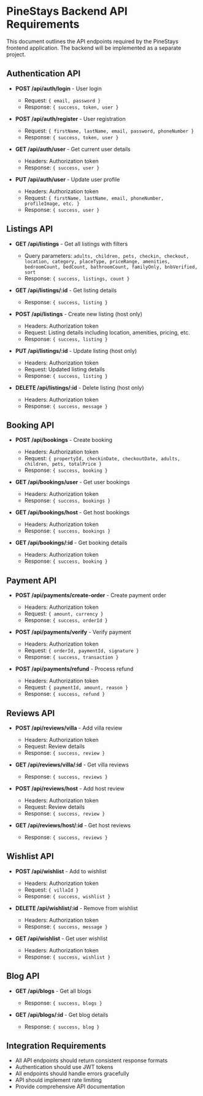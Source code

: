 # PineStays Backend API Requirements

This document outlines the API endpoints required by the PineStays frontend application. The backend will be implemented as a separate project.

## Authentication API

- **POST /api/auth/login** - User login
  - Request: `{ email, password }`
  - Response: `{ success, token, user }`

- **POST /api/auth/register** - User registration
  - Request: `{ firstName, lastName, email, password, phoneNumber }`
  - Response: `{ success, token, user }`

- **GET /api/auth/user** - Get current user details
  - Headers: Authorization token
  - Response: `{ success, user }`

- **PUT /api/auth/user** - Update user profile
  - Headers: Authorization token
  - Request: `{ firstName, lastName, email, phoneNumber, profileImage, etc. }`
  - Response: `{ success, user }`

## Listings API

- **GET /api/listings** - Get all listings with filters
  - Query parameters: `adults, children, pets, checkin, checkout, location, category, placeType, priceRange, amenities, bedroomCount, bedCount, bathroomCount, familyOnly, bnbVerified, sort`
  - Response: `{ success, listings, count }`

- **GET /api/listings/:id** - Get listing details
  - Response: `{ success, listing }`

- **POST /api/listings** - Create new listing (host only)
  - Headers: Authorization token
  - Request: Listing details including location, amenities, pricing, etc.
  - Response: `{ success, listing }`

- **PUT /api/listings/:id** - Update listing (host only)
  - Headers: Authorization token
  - Request: Updated listing details
  - Response: `{ success, listing }`

- **DELETE /api/listings/:id** - Delete listing (host only)
  - Headers: Authorization token
  - Response: `{ success, message }`

## Booking API

- **POST /api/bookings** - Create booking
  - Headers: Authorization token
  - Request: `{ propertyId, checkinDate, checkoutDate, adults, children, pets, totalPrice }`
  - Response: `{ success, booking }`

- **GET /api/bookings/user** - Get user bookings
  - Headers: Authorization token
  - Response: `{ success, bookings }`

- **GET /api/bookings/host** - Get host bookings
  - Headers: Authorization token
  - Response: `{ success, bookings }`

- **GET /api/bookings/:id** - Get booking details
  - Headers: Authorization token
  - Response: `{ success, booking }`

## Payment API

- **POST /api/payments/create-order** - Create payment order
  - Headers: Authorization token
  - Request: `{ amount, currency }`
  - Response: `{ success, orderId }`

- **POST /api/payments/verify** - Verify payment
  - Headers: Authorization token
  - Request: `{ orderId, paymentId, signature }`
  - Response: `{ success, transaction }`

- **POST /api/payments/refund** - Process refund
  - Headers: Authorization token
  - Request: `{ paymentId, amount, reason }`
  - Response: `{ success, refund }`

## Reviews API

- **POST /api/reviews/villa** - Add villa review
  - Headers: Authorization token
  - Request: Review details
  - Response: `{ success, review }`

- **GET /api/reviews/villa/:id** - Get villa reviews
  - Response: `{ success, reviews }`

- **POST /api/reviews/host** - Add host review
  - Headers: Authorization token
  - Request: Review details
  - Response: `{ success, review }`

- **GET /api/reviews/host/:id** - Get host reviews
  - Response: `{ success, reviews }`

## Wishlist API

- **POST /api/wishlist** - Add to wishlist
  - Headers: Authorization token
  - Request: `{ villaId }`
  - Response: `{ success, wishlist }`

- **DELETE /api/wishlist/:id** - Remove from wishlist
  - Headers: Authorization token
  - Response: `{ success, message }`

- **GET /api/wishlist** - Get user wishlist
  - Headers: Authorization token
  - Response: `{ success, wishlist }`

## Blog API

- **GET /api/blogs** - Get all blogs
  - Response: `{ success, blogs }`

- **GET /api/blogs/:id** - Get blog details
  - Response: `{ success, blog }`

## Integration Requirements

- All API endpoints should return consistent response formats
- Authentication should use JWT tokens
- All endpoints should handle errors gracefully
- API should implement rate limiting
- Provide comprehensive API documentation
